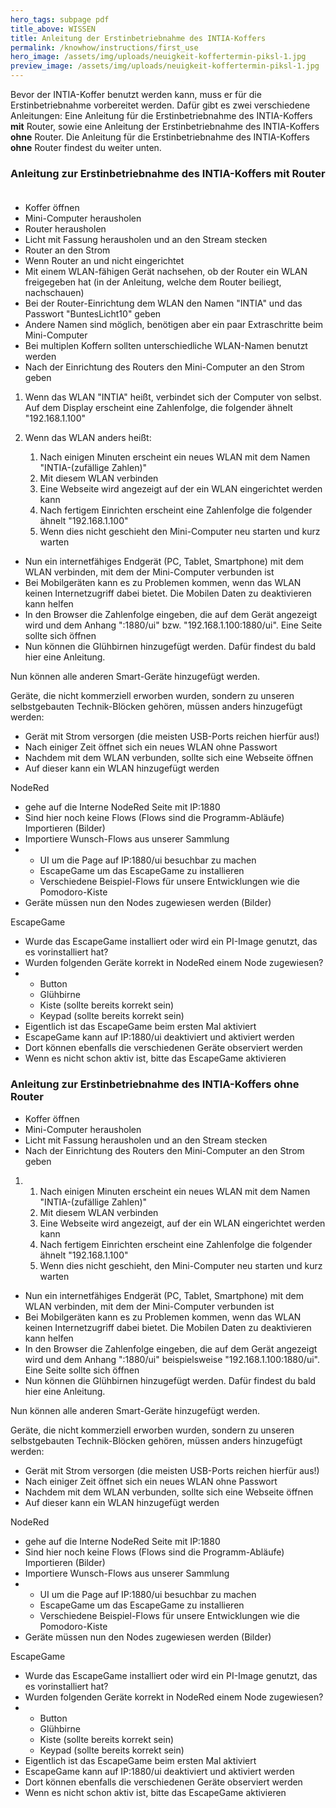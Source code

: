 ```yaml
---
hero_tags: subpage pdf
title_above: WISSEN
title: Anleitung der Erstinbetriebnahme des INTIA-Koffers
permalink: /knowhow/instructions/first_use
hero_image: /assets/img/uploads/neuigkeit-koffertermin-piksl-1.jpg
preview_image: /assets/img/uploads/neuigkeit-koffertermin-piksl-1.jpg
---
```


<!--StartFragment-->

Bevor der INTIA-Koffer benutzt werden kann, muss er für die Erstinbetriebnahme vorbereitet werden. Dafür gibt es zwei verschiedene Anleitungen: Eine Anleitung für die Erstinbetriebnahme des INTIA-Koffers **mit** Router, sowie eine Anleitung der Erstinbetriebnahme des INTIA-Koffers **ohne** Router. Die Anleitung für die Erstinbetriebnahme des INTIA-Koffers **ohne** Router findest du weiter unten.

### Anleitung zur Erstinbetriebnahme des INTIA-Koffers **mit** Router  

- Koffer öffnen
- Mini-Computer herausholen
- Router herausholen
- Licht mit Fassung herausholen und an den Stream stecken
- Router an den Strom
- Wenn Router an und nicht eingerichtet
- Mit einem WLAN-fähigen Gerät nachsehen, ob der Router ein WLAN freigegeben hat (in der Anleitung, welche dem Router beiliegt, nachschauen)
- Bei der Router-Einrichtung dem WLAN den Namen "INTIA" und das Passwort "BuntesLicht10" geben
- Andere Namen sind möglich, benötigen aber ein paar Extraschritte beim Mini-Computer
- Bei multiplen Koffern sollten unterschiedliche WLAN-Namen benutzt werden
- Nach der Einrichtung des Routers den Mini-Computer an den Strom geben

1. Wenn das WLAN "INTIA" heißt, verbindet sich der Computer von selbst. Auf dem Display erscheint eine Zahlenfolge, die folgender ähnelt "192.168.1.100"
2. Wenn das WLAN anders heißt:

   1. Nach einigen Minuten erscheint ein neues WLAN mit dem Namen "INTIA-(zufällige Zahlen)"
   2. Mit diesem WLAN verbinden
   3. Eine Webseite wird angezeigt auf der ein WLAN eingerichtet werden kann
   4. Nach fertigem Einrichten erscheint eine Zahlenfolge die folgender ähnelt "192.168.1.100"
   5. Wenn dies nicht geschieht den Mini-Computer neu starten und kurz warten

- Nun ein internetfähiges Endgerät (PC, Tablet, Smartphone) mit dem WLAN verbinden, mit dem der Mini-Computer verbunden ist
- Bei Mobilgeräten kann es zu Problemen kommen, wenn das WLAN keinen Internetzugriff dabei bietet. Die Mobilen Daten zu deaktivieren kann helfen
- In den Browser die Zahlenfolge eingeben, die auf dem Gerät angezeigt wird und dem Anhang ":1880/ui" bzw. "192.168.1.100:1880/ui". Eine Seite sollte sich öffnen
- Nun können die Glühbirnen hinzugefügt werden. Dafür findest du bald hier eine Anleitung.

Nun können alle anderen Smart-Geräte hinzugefügt werden.

Geräte, die nicht kommerziell erworben wurden, sondern zu unseren selbstgebauten Technik-Blöcken gehören, müssen anders hinzugefügt werden:

- Gerät mit Strom versorgen (die meisten USB-Ports reichen hierfür aus!)
- Nach einiger Zeit öffnet sich ein neues WLAN ohne Passwort
- Nachdem mit dem WLAN verbunden, sollte sich eine Webseite öffnen
- Auf dieser kann ein WLAN hinzugefügt werden

NodeRed

- gehe auf die Interne NodeRed Seite mit IP:1880
- Sind hier noch keine Flows (Flows sind die Programm-Abläufe) Importieren (Bilder)
- Importiere Wunsch-Flows aus unserer Sammlung
- - UI um die Page auf IP:1880/ui besuchbar zu machen
  - EscapeGame um das EscapeGame zu installieren
  - Verschiedene Beispiel-Flows für unsere Entwicklungen wie die Pomodoro-Kiste
- Geräte müssen nun den Nodes zugewiesen werden (Bilder)

EscapeGame

- Wurde das EscapeGame installiert oder wird ein PI-Image genutzt, das es vorinstalliert hat?
- Wurden folgenden Geräte korrekt in NodeRed einem Node zugewiesen?
- - Button
  - Glühbirne
  - Kiste (sollte bereits korrekt sein)
  - Keypad (sollte bereits korrekt sein)
- Eigentlich ist das EscapeGame beim ersten Mal aktiviert
- EscapeGame kann auf IP:1880/ui deaktiviert und aktiviert werden
- Dort können ebenfalls die verschiedenen Geräte observiert werden
- Wenn es nicht schon aktiv ist, bitte das EscapeGame aktivieren

### Anleitung zur Erstinbetriebnahme des INTIA-Koffers **ohne** Router  

- Koffer öffnen
- Mini-Computer herausholen
- Licht mit Fassung herausholen und an den Stream stecken
- Nach der Einrichtung des Routers den Mini-Computer an den Strom geben

1. 1. Nach einigen Minuten erscheint ein neues WLAN mit dem Namen "INTIA-(zufällige Zahlen)"
   2. Mit diesem WLAN verbinden
   3. Eine Webseite wird angezeigt, auf der ein WLAN eingerichtet werden kann
   4. Nach fertigem Einrichten erscheint eine Zahlenfolge die folgender ähnelt "192.168.1.100"
   5. Wenn dies nicht geschieht, den Mini-Computer neu starten und kurz warten

- Nun ein internetfähiges Endgerät (PC, Tablet, Smartphone) mit dem WLAN verbinden, mit dem der Mini-Computer verbunden ist
- Bei Mobilgeräten kann es zu Problemen kommen, wenn das WLAN keinen Internetzugriff dabei bietet. Die Mobilen Daten zu deaktivieren kann helfen
- In den Browser die Zahlenfolge eingeben, die auf dem Gerät angezeigt wird und dem Anhang ":1880/ui" beispielsweise "192.168.1.100:1880/ui". Eine Seite sollte sich öffnen
- Nun können die Glühbirnen hinzugefügt werden. Dafür findest du bald hier eine Anleitung.

Nun können alle anderen Smart-Geräte hinzugefügt werden.

Geräte, die nicht kommerziell erworben wurden, sondern zu unseren selbstgebauten Technik-Blöcken gehören, müssen anders hinzugefügt werden:

- Gerät mit Strom versorgen (die meisten USB-Ports reichen hierfür aus!)
- Nach einiger Zeit öffnet sich ein neues WLAN ohne Passwort
- Nachdem mit dem WLAN verbunden, sollte sich eine Webseite öffnen
- Auf dieser kann ein WLAN hinzugefügt werden

NodeRed

- gehe auf die Interne NodeRed Seite mit IP:1880
- Sind hier noch keine Flows (Flows sind die Programm-Abläufe) Importieren (Bilder)
- Importiere Wunsch-Flows aus unserer Sammlung
- - UI um die Page auf IP:1880/ui besuchbar zu machen
  - EscapeGame um das EscapeGame zu installieren
  - Verschiedene Beispiel-Flows für unsere Entwicklungen wie die Pomodoro-Kiste
- Geräte müssen nun den Nodes zugewiesen werden (Bilder)

EscapeGame

- Wurde das EscapeGame installiert oder wird ein PI-Image genutzt, das es vorinstalliert hat?
- Wurden folgenden Geräte korrekt in NodeRed einem Node zugewiesen?
- - Button
  - Glühbirne
  - Kiste (sollte bereits korrekt sein)
  - Keypad (sollte bereits korrekt sein)
- Eigentlich ist das EscapeGame beim ersten Mal aktiviert
- EscapeGame kann auf IP:1880/ui deaktiviert und aktiviert werden
- Dort können ebenfalls die verschiedenen Geräte observiert werden
- Wenn es nicht schon aktiv ist, bitte das EscapeGame aktivieren

<!--EndFragment-->
